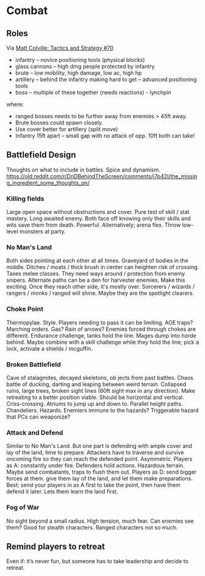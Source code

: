 # Combat

## Roles
Via [Matt Colville: Tactics and Strategy #70](https://www.youtube.com/watch?v=FfYItCw00Z4)

- infantry – novice positioning tools (physical blocks)
- glass cannons – high dmg people protected by infantry
- brute – low mobility, high damage, low ac, high hp
- artillery – behind the infantry making hard to get – advanced positioning tools
- boss – multiple of these together (needs reactions) - lynchpin

where:
- ranged bosses needs to be further away from enemies > 45ft away.
- Brute bosses could spawn closely.
- Use cover better for artillery (split move)
- Infantry 15ft apart – small gap with no attack of opp. 10ft both can take!

## Battlefield Design
Thoughts on what to include in battles. Spice and dynamism.
https://old.reddit.com/r/DnDBehindTheScreen/comments/j7p42l/the_missing_ingredient_some_thoughts_on/

### Killing fields
Large open space without obstructions and cover. Pure test of skill / stat mastery. Long awaited enemy.
Both face off knowing only their skills and wits save them from death. Powerful.
Alternatively; arena flex. Throw low-level monsters at party.
### No Man's Land
Both sides pointing at each other at all times. Graveyard of bodies in the middle.
Ditches / moats / thick brush in center can heighten risk of crossing.
Taxes melee classes. They need ways around / protection from enemy snipers.
Alternate paths can be a den for harvester enemies. Make this exciting.
Once they reach other side, it's mostly over.
Sorcerers / wizards / rangers / monks / ranged will shine. Maybe they are the spotlight clearers.
### Choke Point
Thermopylae. Style.
Players needing to pass it can be limiting. AOE traps? Marching orders. Gas? Rain of arrows?
Enemies forced through chokes are different. Endurance challenge, tanks hold the line. Mages dump into horde behind.
Maybe combine with a skill challenge while they hold the line; pick a lock, activate a shields / mcguffin.
### Broken Battlefield
Cave of stalagmites, decayed skeletons, ob jects from past battles. Chaos battle of ducking, darting and leaping between weird terrain.
Collapsed ruins, large trees, broken sight lines (60ft sight max in any direction).
Make retreating to a better position viable.
Should be horizontal and vertical. Criss-crossing. Atriums to jump up and down to. Parallel height paths. Chandeliers.
Hazards. Enemiers immune to the hazards? Triggerable hazard that PCs can weaponize?
### Attack and Defend
Similar to No Man's Land. But one part is defending with ample cover and lay of the land, time to prepare.
Attackers have to traverse and survive oncoming fire so they can reach the defended point. Asymmetric.
Players as A: constantly under fire. Defenders hold actions. Hazardous terrain. Maybe send combatants, traps to flush them out.
Players as D: send bigger forces at them. give them lay of the land, and let them make preparations.
Best; send your players in as A first to take the point, then have them defend it later. Lets them learn the land first.
### Fog of War
No sight beyond a small radius.
High tension, much fear. Can enemies see them? Good for stealth characters. Ranged characters not so much.

## Remind players to retreat
Even if: it’s never fun, but someone has to take leadership and decide to retreat.
